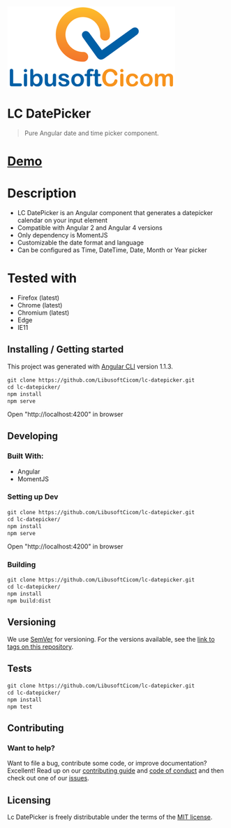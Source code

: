 ![Logo of the project](./src/assets/logo.png)

# LC DatePicker
> Pure Angular date and time picker component.


# [Demo](https://libusoftcicom.github.io/lc-datepicker/)


# Description

- LC DatePicker is an Angular component that generates a datepicker calendar on your input element
- Compatible with Angular 2 and Angular 4 versions
- Only dependency is MomentJS
- Customizable the date format and language 
- Can be configured as Time, DateTime, Date, Month or Year picker


# Tested with

- Firefox (latest)
- Chrome (latest)
- Chromium (latest)
- Edge
- IE11

## Installing / Getting started

This project was generated with [Angular CLI](https://github.com/angular/angular-cli) version 1.1.3.

```shell
git clone https://github.com/LibusoftCicom/lc-datepicker.git
cd lc-datepicker/
npm install
npm serve
```
Open "http://localhost:4200" in browser

## Developing

### Built With: 
- Angular
- MomentJS

### Setting up Dev

```shell
git clone https://github.com/LibusoftCicom/lc-datepicker.git
cd lc-datepicker/
npm install
npm serve
```
Open "http://localhost:4200" in browser


### Building


```shell
git clone https://github.com/LibusoftCicom/lc-datepicker.git
cd lc-datepicker/
npm install
npm build:dist
```

## Versioning

We use [SemVer](http://semver.org/) for versioning. For the versions available, see the [link to tags on this repository](https://github.com/LibusoftCicom/lc-datepicker/tags).

## Tests


```shell
git clone https://github.com/LibusoftCicom/lc-datepicker.git
cd lc-datepicker/
npm install
npm test
```

## Contributing

### Want to help?

Want to file a bug, contribute some code, or improve documentation? Excellent! Read up on our [contributing guide](https://github.com/LibusoftCicom/lc-datepicker/blob/master/CONTRIBUTING.md) and [code of conduct](https://github.com/LibusoftCicom/lc-datepicker/blob/master/CODE_OF_CONDUCT.md) and then check out one of our [issues](https://github.com/LibusoftCicom/lc-datepicker/issues).



## Licensing

Lc DatePicker is freely distributable under the terms of the [MIT license](https://github.com/LibusoftCicom/lc-datepicker/blob/master/LICENSE).